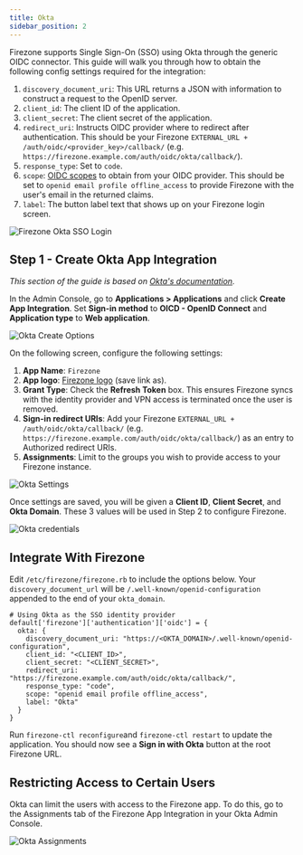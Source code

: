```yaml
---
title: Okta
sidebar_position: 2
---
```


Firezone supports Single Sign-On (SSO) using Okta
through the generic OIDC connector. This guide will walk you through how to
obtain the following config settings required for the integration:

1. `discovery_document_uri`: This URL returns a JSON with information to
construct a request to the OpenID server.
1. `client_id`: The client ID of the application.
1. `client_secret`: The client secret of the application.
1. `redirect_uri`: Instructs OIDC provider where to redirect after authentication.
This should be your Firezone `EXTERNAL_URL + /auth/oidc/<provider_key>/callback/`
(e.g. `https://firezone.example.com/auth/oidc/okta/callback/`).
1. `response_type`: Set to `code`.
1. `scope`: [OIDC scopes](https://openid.net/specs/openid-connect-basic-1_0.html#Scopes)
to obtain from your OIDC provider. This should be set to `openid email profile offline_access`
to provide Firezone with the user's email in the returned claims.
1. `label`: The button label text that shows up on your Firezone login screen.

![Firezone Okta SSO Login](https://user-images.githubusercontent.com/52545545/156855886-5a4a0da7-065c-4ec1-af33-583dff4dbb72.gif)

## Step 1 - Create Okta App Integration

_This section of the guide is based on
[Okta's documentation](https://help.okta.com/en/prod/Content/Topics/Apps/Apps_App_Integration_Wizard_OIDC.htm)._

In the Admin Console, go to **Applications > Applications** and click
**Create App Integration**. Set **Sign-in method** to **OICD - OpenID Connect**
and **Application type** to **Web application**.

![Okta Create Options](https://user-images.githubusercontent.com/52545545/168918378-0dd9f705-2544-412d-bbbe-4a7cd9253907.png)

On the following screen, configure the following settings:

1. **App Name**: `Firezone`
1. **App logo**:
[Firezone logo](https://user-images.githubusercontent.com/52545545/155907625-a4f6c8c2-3952-488d-b244-3c37400846cf.png)
(save link as).
1. **Grant Type**: Check the **Refresh Token** box. This ensures Firezone syncs
with the identity provider and VPN access is terminated once the user is removed.
1. **Sign-in redirect URIs**: Add your Firezone `EXTERNAL_URL + /auth/oidc/okta/callback/`
(e.g. `https://firezone.example.com/auth/oidc/okta/callback/`) as an entry to
Authorized redirect URIs.
1. **Assignments**:
Limit to the groups you wish to provide access to your Firezone instance.

![Okta Settings](https://user-images.githubusercontent.com/52545545/172768478-e8be516d-aa0a-4882-b017-adc938bbd10b.png)

Once settings are saved, you will be given a **Client ID**, **Client Secret**,
and **Okta Domain**. These 3 values will be used in Step 2 to configure Firezone.

![Okta credentials](https://user-images.githubusercontent.com/52545545/172768856-8a373d56-1362-4fc3-a747-3c84f0e76dae.png)

## Integrate With Firezone

Edit `/etc/firezone/firezone.rb` to include the options below. Your `discovery_document_url`
will be `/.well-known/openid-configuration` appended to the end of your `okta_domain`.

```shell
# Using Okta as the SSO identity provider
default['firezone']['authentication']['oidc'] = {
  okta: {
    discovery_document_uri: "https://<OKTA_DOMAIN>/.well-known/openid-configuration",
    client_id: "<CLIENT_ID>",
    client_secret: "<CLIENT_SECRET>",
    redirect_uri: "https://firezone.example.com/auth/oidc/okta/callback/",
    response_type: "code",
    scope: "openid email profile offline_access",
    label: "Okta"
  }
}
```

Run `firezone-ctl reconfigure`and `firezone-ctl restart` to update the application.
You should now see a **Sign in with Okta** button at the root Firezone URL.

## Restricting Access to Certain Users

Okta can limit the users with access to the Firezone app. To do this,
go to the Assignments tab of the Firezone App Integration in your Okta
Admin Console.

![Okta Assignments](https://user-images.githubusercontent.com/52545545/172766608-b95e20e2-eb58-4085-b532-84386de1ea23.png)

